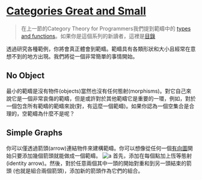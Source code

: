 # [Categories Great and Small](https://bartoszmilewski.com/2014/12/05/categories-great-and-small/)

> 在上一節的Category Theory for Programmers我們提到範疇中的 [types and functions](https://github.com/qwas368/articles/blob/master/Category%20Theory%20for%20Programmers/1.2%20Types%20and%20Functions.md)。如果你是這個系列的新讀者，這裡是[目錄](https://github.com/qwas368/articles/blob/master/Category%20Theory%20for%20Programmers/Table%20of%20Contents.md)

透過研究各種範例，你將會真正體會到範疇。範疇具有各類形狀和大小且經常在意想不到的地方出現。我們將從一個非常簡單的事情開始。

## No Object
最小的範疇是沒有物件(objects)當然也沒有任何態射(morphisms)。對它自己來說它是一個非常哀傷的範疇，但是或許對於其他範疇它是重要的一環，例如，對於一個包含所有範疇的範疇來說(對，有這麼一個範疇)。如果你認為一個空集合是合理的，空範疇為什麼不是呢？

## Simple Graphs
你可以僅透過箭頭(arrow)連結物件來建構範疇。你可以想像從任何一個[有向圖](https://en.wikipedia.org/wiki/Directed_graph)開始只要添加幾個箭頭就能做成一個範疇。
![a](https://dreampuf.github.io/GraphvizOnline/?url=https://gist.githubusercontent.com/timabell/da08616ecb8693d524b8eab3b7b51018/raw/0e205c341b40641206a55c9f96b5db9b8fa581bc/graph.gv)
首先，添加在每個點加上恆等態射(identity arrow)。然後，對於任意兩個其中一頭的開始對重和到另一頭結束的箭頭
(也就是組合兩個箭頭)，添加新的箭頭作為它們的組合。



<!--stackedit_data:
eyJoaXN0b3J5IjpbLTg5MDg2NTA1Myw0MTY4MzYwMzIsLTgyNj
A2MjA4OCwtODE3NTQ1OTM1LDE5MzU3ODA5NjQsNDEzMTMxMTU4
LC0xMzAwNDIxMTE1LC0zNzk0Mjc0OTNdfQ==
-->